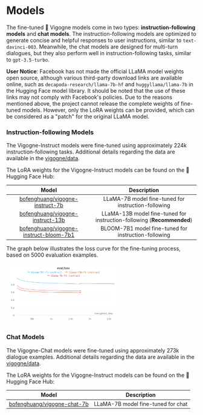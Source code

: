 # Models

The fine-tuned 🦙 Vigogne models come in two types: **instruction-following models** and **chat models**. The instruction-following models are optimized to generate concise and helpful responses to user instructions, similar to `text-davinci-003`. Meanwhile, the chat models are designed for multi-turn dialogues, but they also perform well in instruction-following tasks, similar to `gpt-3.5-turbo`.

<!-- todo -->
**User Notice**: Facebook has not made the official LLaMA model weights open source, although various third-party download links are available online, such as `decapoda-research/llama-7b-hf` and `huggyllama/llama-7b` in the Hugging Face model library. It should be noted that the use of these links may not comply with Facebook's policies. Due to the reasons mentioned above, the project cannot release the complete weights of fine-tuned models. However, only the LoRA weights can be provided, which can be considered as a "patch" for the original LLaMA model.

### Instruction-following Models

The Vigogne-Instruct models were fine-tuned using approximately 224k instruction-following tasks. Additional details regarding the data are available in the [vigogne/data](../data/README.md).

The LoRA weights for the Vigogne-Instruct models can be found on the 🤗 Hugging Face Hub:

|                                                  Model                                                  |                              Description                               |
| :-----------------------------------------------------------------------------------------------------: | :--------------------------------------------------------------------: |
|        [bofenghuang/vigogne-instruct-7b](https://huggingface.co/bofenghuang/vigogne-instruct-7b)        |          LLaMA-7B model fine-tuned for instruction-following           |
|       [bofenghuang/vigogne-instruct-13b](https://huggingface.co/bofenghuang/vigogne-instruct-13b)       | LLaMA-13B model fine-tuned for instruction-following (**Recommended**) |
| [bofenghuang/vigogne-instruct-bloom-7b1](https://huggingface.co/bofenghuang/vigogne-instruct-bloom-7b1) |          BLOOM-7B1 model fine-tuned for instruction-following          |

The graph below illustrates the loss curve for the fine-tuning process, based on 5000 evaluation examples.

<img src="../../assets/sft_instruct_eval_loss.png" style="width: 60%;">

### Chat Models

The Vigogne-Chat models were fine-tuned using approximately 273k dialogue examples. Additional details regarding the data are available in the [vigogne/data](../data/README.md).

The LoRA weights for the Vigogne-Instruct models can be found on the 🤗 Hugging Face Hub:

|                                       Model                                       |            Description             |
| :-------------------------------------------------------------------------------: | :--------------------------------: |
| [bofenghuang/vigogne-chat-7b](https://huggingface.co/bofenghuang/vigogne-chat-7b) | LLaMA-7B model fine-tuned for chat |

